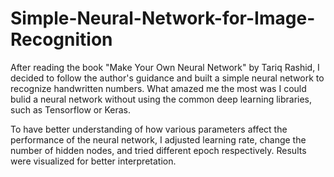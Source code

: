 # Simple-Neural-Network-for-Image-Recognition
After reading the book "Make Your Own Neural Network" by Tariq Rashid, I decided to follow the author's guidance and built a simple neural network to recognize handwritten numbers. What amazed me the most was I could bulid a neural network without using the common deep learning libraries, such as Tensorflow or Keras. 

To have better understanding of how various parameters affect the performance of the neural network, I adjusted learning rate, change the number of hidden nodes, and tried different epoch respectively. Results were visualized for better interpretation.
